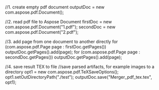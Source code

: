 
//1. create empty pdf document
outputDoc = new com.aspose.pdf.Document();

//2. read pdf file to Aspose Document
firstDoc = new com.aspose.pdf.Document("1.pdf");
secondDoc = new com.aspose.pdf.Document("2.pdf");

//3. add page from one document to another directly
for (com.aspose.pdf.Page page : firstDoc.getPages())
    outputDoc.getPages().add(page);
for (com.aspose.pdf.Page page : secondDoc.getPages())
    outputDoc.getPages().add(page);

//4. save result TEX to file
//save parsed artifacts, for example images to a directory
opt1 = new com.aspose.pdf.TeXSaveOptions();
opt1.setOutDirectoryPath("./test");
outputDoc.save("Merger_pdf_tex.tex", opt1);
